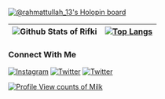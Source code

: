 [![@rahmattullah_13's Holopin board](https://holopin.io/api/user/board?user=rahmattullah_13)](https://holopin.io/@rahmattullah_13)


| ![Github Stats of Rifki](https://github-readme-stats.vercel.app/api?username=Rahmattullah13&show_icons=true&theme=buefy)  | [![Top Langs](https://github-readme-stats.vercel.app/api/top-langs/?username=Rahmattullah13&layout=compact)](https://github.com/Rahmattullah/github-readme-stats) |
|:-----------:|:-----------:|


### Connect With Me

[![Instagram](https://img.shields.io/badge/Instagram-%23E4405F.svg?logo=Instagram&style=for-the-badge&logoColor=white&color=141617)](https://instagram.com/rahmattullah_13)
[![Twitter](https://img.shields.io/badge/Twitter-%231DA1F2.svg?logo=Twitter&style=for-the-badge&logoColor=white&color=141617)](https://twitter.com/Rahmattullah_r)
[![Twitter](https://img.shields.io/badge/Linkedin-%231DA1F2.svg?logo=Linkedin&style=for-the-badge&logoColor=white&color=141617)](https://www.linkedin.com/in/rifki-rahmattullah-8533111b6)

[![Profile View counts of Milk](https://hits.sh/github.com/Rahmattullah13.svg?style=for-the-badge&label=Explorers&extraCount=1780&color=141617)](https://hits.sh/github.com/Rahmattullah13/)

<!--
<img src="https://komarev.com/ghpvc/?username=milkshakegum&label=Profile%20views&color=0e75b6&style=flat" alt="Profile View counts of Milk" />
